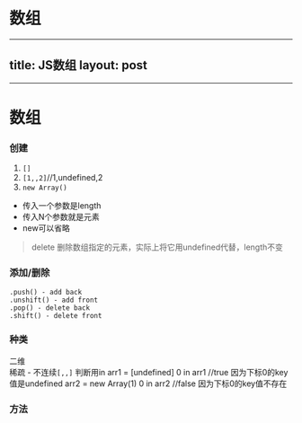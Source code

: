 # 数组
---
title: JS数组
layout: post
---
---
# 数组
### 创建
1. `[]`
2. `[1,,2]`//1,undefined,2
3. `new Array()`
  - 传入一个参数是length
  - 传入N个参数就是元素
  - new可以省略
> delete 删除数组指定的元素，实际上将它用undefined代替，length不变

### 添加/删除
```
.push() - add back
.unshift() - add front
.pop() - delete back
.shift() - delete front
```

### 种类
二维  
稀疏 - 不连续`[,,]`
  判断用in
  arr1 = [undefined]
  0 in arr1 //true 因为下标0的key值是undefined
  arr2 = new Array(1)
0 in arr2 //false 因为下标0的key值不存在

### 方法
